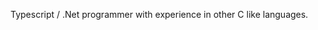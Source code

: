 Typescript / .Net programmer with experience in other C like languages.

<!---
malkaviano/malkaviano is a ✨ special ✨ repository because its `README.md` (this file) appears on your GitHub profile.
You can click the Preview link to take a look at your changes.
--->

